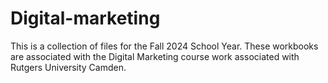 # Digital-marketing

<p> This is a collection of files for the Fall 2024 School Year. These workbooks are associated with the Digital Marketing course work associated with Rutgers University Camden. </p>
